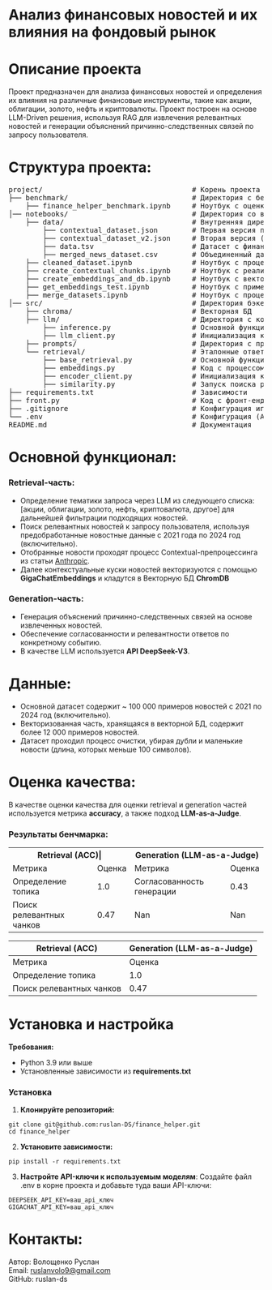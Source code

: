 # Анализ финансовых новостей и их влияния на фондовый рынок

# Описание проекта
Проект предназначен для анализа финансовых новостей и определения их влияния на различные финансовые инструменты, такие как акции, облигации, золото, нефть и криптовалюты. Проект построен на основе LLM-Driven решения, используя RAG для извлечения релевантных новостей и генерации объяснений причинно-следственных связей по запросу пользователя.

# Структура проекта:
<pre>
project/                                   # Корень проекта        
├── benchmark/                             # Директория с бенчмарком         
    ├── finance_helper_benchmark.ipynb     # Ноутбук с оценкой модели и пайплайна        
│── notebooks/                             # Директория со всеми экспериментами и прототипированием пайплайнов        
    ├── data/                              # Внутренняя директория с данными в формате .csv, .json и etc.       
        ├── contextual_dataset.json        # Первая версия предобработанного датасета с новостям      
        ├── contextual_dataset_v2.json     # Вторая версия (более актуальная) предобработанного датасета с новостям       
        ├── data.tsv                       # Датасет с финансовыми новостями      
        ├── merged_news_dataset.csv        # Объединенный датасет с финансовыми новостями из всех поддерживаемых источников      
    ├── cleaned_dataset.ipynb              # Ноутбук с процессом предобработки датасета    
    ├── create_contextual_chunks.ipynb     # Ноутбук с реализацией Contextual-Retrieval новостей из датасет    
    ├── create_embeddings_and_db.ipynb     # Ноутбук с векторизацией датасета и сохранением в Векторную БД      
    ├── get_embeddings_test.ipynb          # Ноутбук с примеров получения эмбеддингов текстов      
    ├── merge_datasets.ipynb               # Ноутбук с процессом объединения датасетов из поддерживаемых источников      
│── src/                                   # Директория бэкенда проекта       
    ├── chroma/                            # Векторная БД      
    ├── llm/                               # Директория с кодом для работы с LLM     
        ├── inference.py                   # Основной функционал вызова LLM      
        ├── llm_client.py                  # Инициализация клиента API LLM      
    ├── prompts/                           # Директория с промптами для всех вызовов LLM     
    └── retrieval/                         # Эталонные ответы     
        ├── base_retrieval.py              # Основной функционал вызова Retrieval-части     
        ├── embeddings.py                  # Код с процессом векторизации текста     
        ├── encoder_client.py              # Инициализация клиента API Encoder-модели     
        ├── similarity.py                  # Запуск поиска релевантных чанков из Векторной БД     
├── requirements.txt                       # Зависимости           
├── front.py                               # Код с фронт-ендом    
├── .gitignore                             # Конфигурация игнорирований ненужных файлов      
└── .env                                   # Конфигурация (API-ключи)       
README.md                                  # Документация        
</pre>

# Основной функционал:

### Retrieval-часть:
- Определение тематики запроса через LLM из следующего списка: [акции, облигации, золото, нефть, криптовалюта, другое] для дальнейшей фильтрации подходящих новостей.
- Поиск релевантных новостей к запросу пользователя, используя предобработанные новостные данные с 2021 года по 2024 год (включительно).
- Отобранные новости проходят процесс Contextual-препроцессинга из статьи [Anthropic](https://www.anthropic.com/news/contextual-retrieval).
- Далее контекстуальные куски новостей векторизуются с помощью **GigaChatEmbeddings** и кладутся в Векторную БД **ChromDB**

### Generation-часть:
- Генерация объяснений причинно-следственных связей на основе извлеченных новостей.
- Обеспечение согласованности и релевантности ответов по конкретному событию.
- В качестве LLM используется **API DeepSeek-V3**.

# Данные:

- Основной датасет содержит ~ 100 000 примеров новостей с 2021 по 2024 год (включительно).
- Векторизованная часть, хранящаяся в векторной БД, содержит более 12 000 примеров новостей.
- Датасет проходил процесс очистки, убирая дубли и маленькие новости (длина, которых меньше 100 символов).

# Оценка качества:

В качестве оценки качества для оценки retrieval и generation частей используется метрика **accuracy**, а также подход **LLM-as-a-Judge**.

### Результаты бенчмарка:

<table>
  <tr>
    <th colspan="2">Retrieval (ACC)|</th>
    <th colspan="2">Generation (LLM-as-a-Judge)</th>
  </tr>
  <tr>
    <td>Метрика</td>
    <td>Оценка</td>
    <td>Метрика</td>
    <td>Оценка</td>
  </tr>
  <tr>
    <td>Определение топика</td>
    <td>1.0</td>
    <td>Согласованность генерации</td>
    <td>0.43</td>
  </tr>
  <tr>
    <td>Поиск релевантных чанков</td>
    <td>0.47</td>
    <td>Nan</td>
    <td>Nan</td>
  </tr>
</table>

|Retrieval (ACC)|Generation (LLM-as-a-Judge)|
|-------|--------|
|Метрика|Оценка|Метрика|Оценка|
|Определение топика|1.0|Согласованность генерации|0.43|
|Поиск релевантных чанков|0.47|Nan|Nan|


# Установка и настройка

**Требования:** 
- Python 3.9 или выше
- Установленные зависимости из **requirements.txt**

### Установка
1. **Клонируйте репозиторий:**
```
git clone git@github.com:ruslan-DS/finance_helper.git
cd finance_helper
```

2. **Установите зависимости:**
```
pip install -r requirements.txt
```

3. **Настройте API-ключи к используемым моделям**:
Создайте файл .env в корне проекта и добавьте туда ваши API-ключи:
```
DEEPSEEK_API_KEY=ваш_api_ключ
GIGACHAT_API_KEY=ваш_api_ключ
```

# Контакты:
Автор: Волощенко Руслан   
Email: ruslanvolo9@gmail.com   
GitHub: ruslan-ds   

